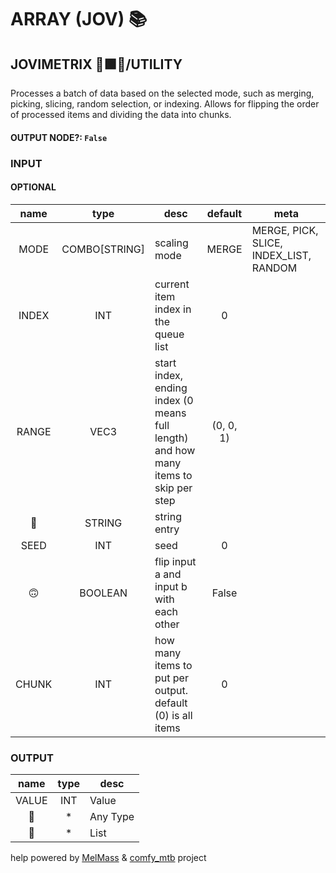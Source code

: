 # ARRAY (JOV) 📚

## JOVIMETRIX 🔺🟩🔵/UTILITY

Processes a batch of data based on the selected mode, such as merging, picking, slicing, random selection, or indexing. Allows for flipping the order of processed items and dividing the data into chunks.

#### OUTPUT NODE?: `False`

### INPUT

#### OPTIONAL

name|type|desc|default|meta
:---:|:---:|---|:---:|---
MODE| COMBO[STRING] | scaling mode | MERGE | MERGE, PICK, SLICE, INDEX_LIST, RANDOM
INDEX| INT | current item index in the queue<br>list | 0 | 
RANGE| VEC3 | start index, ending index (0 means<br>full length) and how many items to<br>skip per step | (0, 0, 1) | 
📝| STRING | string entry |  | 
SEED| INT | seed | 0 | 
🙃| BOOLEAN | flip input a and input b with each<br>other | False | 
CHUNK| INT | how many items to put per output.<br>default (0) is all items | 0 | 

### OUTPUT

name|type|desc
:---:|:---:|---
VALUE| INT | Value 
🔮| * | Any Type 
🧾| * | List 

help powered by [MelMass](https://github.com/melMass) & [comfy_mtb](https://github.com/melMass/comfy_mtb) project